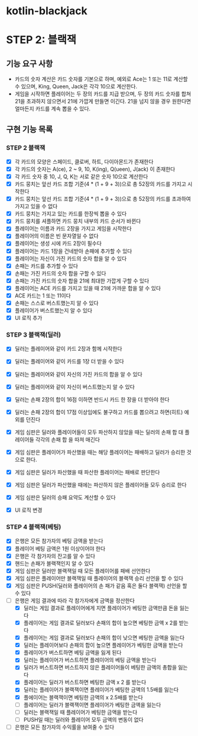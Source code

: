 # kotlin-blackjack

# STEP 2: 블랙잭

## 기능 요구 사항

- 카드의 숫자 계산은 카드 숫자를 기본으로 하며, 예외로 Ace는 1 또는 11로 계산할 수 있으며, King, Queen, Jack은 각각 10으로 계산한다. 
- 게임을 시작하면 플레이어는 두 장의 카드를 지급 받으며, 두 장의 카드 숫자를 합쳐 21을 초과하지 않으면서 21에 가깝게 만들면 이긴다. 21을 넘지 않을 경우 원한다면 얼마든지 카드를 계속 뽑을 수 있다.

## 구현 기능 목록

### STEP 2 블랙잭

- [x] 각 카드의 모양은 스페이드, 클로버, 하트, 다이아몬드가 존재한다
- [x] 각 카드의 숫자는 A(ce), 2 ~ 9,  10, K(ing), Q(ueen), J(ack) 이 존재한다
- [x] 각 카드 숫자 중 10, J, Q, K는 서로 같은 숫자 10으로 계산한다
- [x] 카드 뭉치는 앞선 카드 조합 기준(4 * (1 + 9 + 3))으로 총 52장의 카드를 가지고 시작한다
- [x] 카드 뭉치는 앞선 카드 조합 기준(4 * (1 + 9 + 3))으로 총 52장의 카드를 초과하여 가지고 있을 수 없다
- [x] 카드 뭉치는 가지고 있는 카드를 한장씩 뽑을 수 있다
- [x] 카드 뭉치를 셔플하면 카드 뭉치 내부의 카드 순서가 바뀐다
- [x] 플레이어는 이름과 카드 2장을 가지고 게임을 시작한다
- [x] 플레이어의 이름은 빈 문자열일 수 없다
- [x] 플레이어는 생성 시에 카드 2장이 필수다
- [x] 플레이어는 카드 1장을 건네받아 손패에 추가할 수 있다
- [x] 플레이어는 자신이 가진 카드의 숫자 합을 알 수 있다
- [x] 손패는 카드를 추가할 수 있다
- [x] 손패는 가진 카드의 숫자 합을 구할 수 있다
- [x] 손패는 가진 카드의 숫자 합을 21에 최대한 가깝게 구할 수 있다
- [x] 플레이어는 ACE 카드를 가지고 있을 때 21에 가까운 합을 알 수 있다
- [x] ACE 카드는 1 또는 11이다 
- [x] 손패는 스스로 버스트했는지 알 수 있다
- [x] 플레이어가 버스트했는지 알 수 있다
- [x] UI 로직 추가

### STEP 3 블랙잭(딜러)

- [x] 딜러는 플레이어와 같이 카드 2장과 함께 시작한다
- [x] 딜러는 플레이어와 같이 카드를 1장 더 받을 수 있다
- [x] 딜러는 플레이어와 같이 자신의 가진 카드의 합을 알 수 있다
- [x] 딜러는 플레이어와 같이 자신이 버스트했는지 알 수 있다

- [x] 딜러는 손패 2장의 합이 16점 이하면 반드시 카드 한 장을 더 받아야 한다
- [x] 딜러는 손패 2장의 합이 17점 이상임에도 불구하고 카드를 뽑으려고 하면(히트) 예외를 던진다

- [x] 게임 심판은 딜러와 플레이어들이 모두 파산하지 않았을 때는 딜러의 손패 합 대 플레이어들 각각의 손패 합 을 따져 매긴다 
- [x] 게임 심판은 플레이어가 파산했을 때는 해당 플레이어는 패배하고 딜러가 승리한 것으로 한다.
- [x] 게임 심판은 딜러가 파산했을 때 파산한 플레이어는 패배로 판단한다
- [x] 게임 심판은 딜러가 파산했을 때에는 파산하지 않은 플레이어들 모두 승리로 한다

- [x] 게임 심판은 딜러의 승패 요약도 계산할 수 있다  

- [x] UI 로직 변경

### STEP 4 블랙잭(베팅)

- [x] 은행은 모든 참가자의 베팅 금액을 받는다
- [x] 플레이어 베팅 금액은 1원 이상이어야 한다
- [x] 은행은 각 참가자의 잔고를 알 수 있다
- [x] 핸드는 손패가 블랙잭인지 알 수 있다
- [x] 게임 심판은 딜러만 블랙잭일 때 모든 플레이어를 패배 선언한다
- [x] 게임 심판은 플레이어만 블랙잭일 때 플레이어의 블랙잭 승리 선언을 할 수 있다
- [x] 게임 심판은 PUSH(딜러와 플레이어의 손 패가 같음 혹은 둘다 블랙잭) 선언을 할 수 있다
- [ ] 은행은 게임 결과에 따라 각 참가자에게 금액을 정산한다 
  - [x] 딜러는 게임 결과로 플레이어에게 지면 플레이어가 베팅한 금액만큼 돈을 잃는다
  - [x] 플레이어는 게임 결과로 딜러보다 손패의 합이 높으면 베팅한 금액 x 2를 받는다
  - [x] 플레이어는 게임 결과로 딜러보다 손패의 합이 낮으면 베팅한 금액을 잃는다
  - [x] 딜러는 플레이어보다 손패의 합이 높으면 플레이어가 베팅한 금액을 받는다
  - [x] 플레이어가 버스트하면 베팅 금액을 잃게 된다
  - [x] 딜러는 플레이어가 버스트하면 플레이어의 베팅 금액을 받는다
  - [x] 딜러가 버스트하면 버스트하지 않은 플레이어들이 베팅한 금액의 총합을 잃는다
  - [x] 플레이어는 딜러가 버스트하면 베팅한 금액 x 2 를 받는다
  - [x] 딜러는 플레이어가 블랙잭이면 플레이어가 베팅한 금액의 1.5배를 잃는다
  - [x] 플에이어는 블랙잭이면 베팅한 금액의 x 2.5배를 받는다
  - [ ] 플레이어는 딜러가 블랙잭이면 플레이어가 베팅한 금액을 잃는다
  - [ ] 딜러는 블랙잭일 때 플레이어가 베팅한 금액을 받는다
  - [ ] PUSH일 때는 딜러와 플레이어 모두 금액의 변동이 없다
- [ ] 은행은 모든 참가자의 수익률을 보여줄 수 있다
